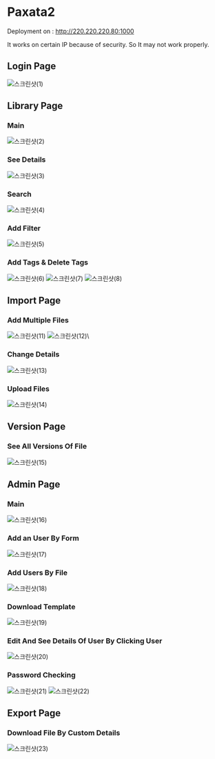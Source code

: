 # Paxata2

Deployment on : http://220.220.220.80:1000

It works on certain IP because of security. So It may not work properly. 

## Login Page
![스크린샷(1)](https://user-images.githubusercontent.com/80762743/137942881-e6edb976-a60b-43bc-be0c-ac06d915363b.png)

## Library Page

### Main
![스크린샷(2)](https://user-images.githubusercontent.com/80762743/137942980-2bfe2875-b302-4729-90fc-3008c3a496c0.png)

### See Details
![스크린샷(3)](https://user-images.githubusercontent.com/80762743/137942985-ec65f650-44da-4de0-813b-f5afa20f0ba0.png)

### Search
![스크린샷(4)](https://user-images.githubusercontent.com/80762743/137942987-4ff8cf62-c723-43a8-b1e9-7fe918d4504b.png)

### Add Filter
![스크린샷(5)](https://user-images.githubusercontent.com/80762743/137942992-a4de0b72-02d8-4ab9-9922-7e779aecbff5.png)

### Add Tags & Delete Tags
![스크린샷(6)](https://user-images.githubusercontent.com/80762743/137942994-fadce882-23d2-4326-8c03-a135a9a07cf4.png)
![스크린샷(7)](https://user-images.githubusercontent.com/80762743/137942998-60c53016-423d-4c67-a955-5d620816104e.png)
![스크린샷(8)](https://user-images.githubusercontent.com/80762743/137942999-937814e5-43ff-4e68-ba90-b258ea08fe88.png)

## Import Page

### Add Multiple Files
![스크린샷(11)](https://user-images.githubusercontent.com/80762743/137943358-1c391360-5099-4521-a5fc-60880fbd9865.png)
![스크린샷(12)](https://user-images.githubusercontent.com/80762743/137943364-d55f1c0a-39a4-4a0d-b581-c095342801a5.png)\

### Change Details
![스크린샷(13)](https://user-images.githubusercontent.com/80762743/137943368-6e04ff5a-5ee3-44ff-a916-dc818efa6132.png)

### Upload Files
![스크린샷(14)](https://user-images.githubusercontent.com/80762743/137943371-75d8a201-a8a8-4743-9c43-b5d1b2c2dc53.png)

## Version Page

### See All Versions Of File
![스크린샷(15)](https://user-images.githubusercontent.com/80762743/137943568-5117678d-0213-4ae4-9f91-389cf7ff108c.png)

## Admin Page

### Main
![스크린샷(16)](https://user-images.githubusercontent.com/80762743/137943706-7830c20a-3345-4676-b1fc-aa406d452110.png)

### Add an User By Form
![스크린샷(17)](https://user-images.githubusercontent.com/80762743/137943715-b37bce2d-ca70-4c57-b0e7-d9cd26916361.png)

### Add Users By File
![스크린샷(18)](https://user-images.githubusercontent.com/80762743/137943718-d354a6a9-4ec6-4a40-b01e-9f88f328896c.png)

### Download Template
![스크린샷(19)](https://user-images.githubusercontent.com/80762743/137943733-ac6ad23b-d749-453d-8d5e-bdddc678d79c.png)

### Edit And See Details Of User By Clicking User
![스크린샷(20)](https://user-images.githubusercontent.com/80762743/137943739-93bac594-662e-48dd-be19-cb7664f11aec.png)

### Password Checking
![스크린샷(21)](https://user-images.githubusercontent.com/80762743/137943744-5c165e57-cc9e-472a-b2bc-ae3e2f1cdaed.png)
![스크린샷(22)](https://user-images.githubusercontent.com/80762743/137943750-922f4869-24ef-419b-a970-65e81c199e9c.png)

## Export Page

### Download File By Custom Details
![스크린샷(23)](https://user-images.githubusercontent.com/80762743/137944326-682f0382-4496-4971-906c-e934d1c5cd77.png)
